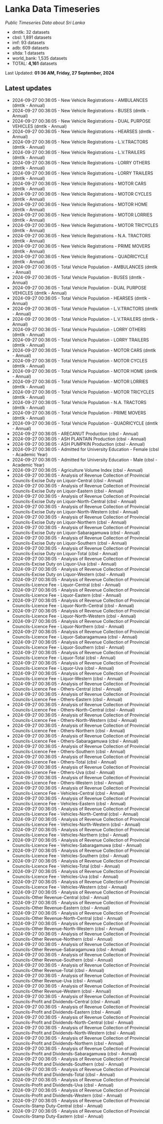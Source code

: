 # Lanka Data Timeseries
*Public Timeseries Data about Sri Lanka*

* dmtlk: 32 datasets
* cbsl: 1,891 datasets
* imf: 93 datasets
* adb: 609 datasets
* sltda: 1 datasets
* world_bank: 1,535 datasets
* TOTAL: **4,161** datasets

Last Updated: **01:36 AM, Friday, 27 September, 2024**

## Latest updates

* 2024-09-27 00:36:05 - New Vehicle Registrations - AMBULANCES (dmtlk - Annual)
* 2024-09-27 00:36:05 - New Vehicle Registrations - BUSES (dmtlk - Annual)
* 2024-09-27 00:36:05 - New Vehicle Registrations - DUAL PURPOSE VEHICLES (dmtlk - Annual)
* 2024-09-27 00:36:05 - New Vehicle Registrations - HEARSES (dmtlk - Annual)
* 2024-09-27 00:36:05 - New Vehicle Registrations - L.V.TRACTORS (dmtlk - Annual)
* 2024-09-27 00:36:05 - New Vehicle Registrations - L.V.TRAILERS (dmtlk - Annual)
* 2024-09-27 00:36:05 - New Vehicle Registrations - LORRY OTHERS (dmtlk - Annual)
* 2024-09-27 00:36:05 - New Vehicle Registrations - LORRY TRAILERS (dmtlk - Annual)
* 2024-09-27 00:36:05 - New Vehicle Registrations - MOTOR CARS (dmtlk - Annual)
* 2024-09-27 00:36:05 - New Vehicle Registrations - MOTOR CYCLES (dmtlk - Annual)
* 2024-09-27 00:36:05 - New Vehicle Registrations - MOTOR HOME (dmtlk - Annual)
* 2024-09-27 00:36:05 - New Vehicle Registrations - MOTOR LORRIES (dmtlk - Annual)
* 2024-09-27 00:36:05 - New Vehicle Registrations - MOTOR TRICYCLES (dmtlk - Annual)
* 2024-09-27 00:36:05 - New Vehicle Registrations - N.A. TRACTORS (dmtlk - Annual)
* 2024-09-27 00:36:05 - New Vehicle Registrations - PRIME MOVERS (dmtlk - Annual)
* 2024-09-27 00:36:05 - New Vehicle Registrations - QUADRICYCLE (dmtlk - Annual)
* 2024-09-27 00:36:05 - Total Vehicle Population - AMBULANCES (dmtlk - Annual)
* 2024-09-27 00:36:05 - Total Vehicle Population - BUSES (dmtlk - Annual)
* 2024-09-27 00:36:05 - Total Vehicle Population - DUAL PURPOSE VEHICLES (dmtlk - Annual)
* 2024-09-27 00:36:05 - Total Vehicle Population - HEARSES (dmtlk - Annual)
* 2024-09-27 00:36:05 - Total Vehicle Population - L.V.TRACTORS (dmtlk - Annual)
* 2024-09-27 00:36:05 - Total Vehicle Population - L.V.TRAILERS (dmtlk - Annual)
* 2024-09-27 00:36:05 - Total Vehicle Population - LORRY OTHERS (dmtlk - Annual)
* 2024-09-27 00:36:05 - Total Vehicle Population - LORRY TRAILERS (dmtlk - Annual)
* 2024-09-27 00:36:05 - Total Vehicle Population - MOTOR CARS (dmtlk - Annual)
* 2024-09-27 00:36:05 - Total Vehicle Population - MOTOR CYCLES (dmtlk - Annual)
* 2024-09-27 00:36:05 - Total Vehicle Population - MOTOR HOME (dmtlk - Annual)
* 2024-09-27 00:36:05 - Total Vehicle Population - MOTOR LORRIES (dmtlk - Annual)
* 2024-09-27 00:36:05 - Total Vehicle Population - MOTOR TRICYCLES (dmtlk - Annual)
* 2024-09-27 00:36:05 - Total Vehicle Population - N.A. TRACTORS (dmtlk - Annual)
* 2024-09-27 00:36:05 - Total Vehicle Population - PRIME MOVERS (dmtlk - Annual)
* 2024-09-27 00:36:05 - Total Vehicle Population - QUADRICYCLE (dmtlk - Annual)
* 2024-09-27 00:36:05 - ARECANUT Production (cbsl - Annual)
* 2024-09-27 00:36:05 - ASH PLANTAIN Production (cbsl - Annual)
* 2024-09-27 00:36:05 - ASH PUMPKIN Production (cbsl - Annual)
* 2024-09-27 00:36:05 - Admitted for University Education - Female (cbsl - Academic Year)
* 2024-09-27 00:36:05 - Admitted for University Education - Male (cbsl - Academic Year)
* 2024-09-27 00:36:05 - Agriculture Volume Index (cbsl - Annual)
* 2024-09-27 00:36:05 - Analysis of Revenue Collection of Provincial Councils-Excise Duty on Liquor-Central (cbsl - Annual)
* 2024-09-27 00:36:05 - Analysis of Revenue Collection of Provincial Councils-Excise Duty on Liquor-Eastern (cbsl - Annual)
* 2024-09-27 00:36:05 - Analysis of Revenue Collection of Provincial Councils-Excise Duty on Liquor-North-Central (cbsl - Annual)
* 2024-09-27 00:36:05 - Analysis of Revenue Collection of Provincial Councils-Excise Duty on Liquor-North-Western (cbsl - Annual)
* 2024-09-27 00:36:05 - Analysis of Revenue Collection of Provincial Councils-Excise Duty on Liquor-Northern (cbsl - Annual)
* 2024-09-27 00:36:05 - Analysis of Revenue Collection of Provincial Councils-Excise Duty on Liquor-Sabaragamuwa (cbsl - Annual)
* 2024-09-27 00:36:05 - Analysis of Revenue Collection of Provincial Councils-Excise Duty on Liquor-Southern (cbsl - Annual)
* 2024-09-27 00:36:05 - Analysis of Revenue Collection of Provincial Councils-Excise Duty on Liquor-Total (cbsl - Annual)
* 2024-09-27 00:36:05 - Analysis of Revenue Collection of Provincial Councils-Excise Duty on Liquor-Uva (cbsl - Annual)
* 2024-09-27 00:36:05 - Analysis of Revenue Collection of Provincial Councils-Excise Duty on Liquor-Western (cbsl - Annual)
* 2024-09-27 00:36:05 - Analysis of Revenue Collection of Provincial Councils-Licence Fee - Liquor-Central (cbsl - Annual)
* 2024-09-27 00:36:05 - Analysis of Revenue Collection of Provincial Councils-Licence Fee - Liquor-Eastern (cbsl - Annual)
* 2024-09-27 00:36:05 - Analysis of Revenue Collection of Provincial Councils-Licence Fee - Liquor-North-Central (cbsl - Annual)
* 2024-09-27 00:36:05 - Analysis of Revenue Collection of Provincial Councils-Licence Fee - Liquor-North-Western (cbsl - Annual)
* 2024-09-27 00:36:05 - Analysis of Revenue Collection of Provincial Councils-Licence Fee - Liquor-Northern (cbsl - Annual)
* 2024-09-27 00:36:05 - Analysis of Revenue Collection of Provincial Councils-Licence Fee - Liquor-Sabaragamuwa (cbsl - Annual)
* 2024-09-27 00:36:05 - Analysis of Revenue Collection of Provincial Councils-Licence Fee - Liquor-Southern (cbsl - Annual)
* 2024-09-27 00:36:05 - Analysis of Revenue Collection of Provincial Councils-Licence Fee - Liquor-Total (cbsl - Annual)
* 2024-09-27 00:36:05 - Analysis of Revenue Collection of Provincial Councils-Licence Fee - Liquor-Uva (cbsl - Annual)
* 2024-09-27 00:36:05 - Analysis of Revenue Collection of Provincial Councils-Licence Fee - Liquor-Western (cbsl - Annual)
* 2024-09-27 00:36:05 - Analysis of Revenue Collection of Provincial Councils-Licence Fee - Others-Central (cbsl - Annual)
* 2024-09-27 00:36:05 - Analysis of Revenue Collection of Provincial Councils-Licence Fee - Others-Eastern (cbsl - Annual)
* 2024-09-27 00:36:05 - Analysis of Revenue Collection of Provincial Councils-Licence Fee - Others-North-Central (cbsl - Annual)
* 2024-09-27 00:36:05 - Analysis of Revenue Collection of Provincial Councils-Licence Fee - Others-North-Western (cbsl - Annual)
* 2024-09-27 00:36:05 - Analysis of Revenue Collection of Provincial Councils-Licence Fee - Others-Northern (cbsl - Annual)
* 2024-09-27 00:36:05 - Analysis of Revenue Collection of Provincial Councils-Licence Fee - Others-Sabaragamuwa (cbsl - Annual)
* 2024-09-27 00:36:05 - Analysis of Revenue Collection of Provincial Councils-Licence Fee - Others-Southern (cbsl - Annual)
* 2024-09-27 00:36:05 - Analysis of Revenue Collection of Provincial Councils-Licence Fee - Others-Total (cbsl - Annual)
* 2024-09-27 00:36:05 - Analysis of Revenue Collection of Provincial Councils-Licence Fee - Others-Uva (cbsl - Annual)
* 2024-09-27 00:36:05 - Analysis of Revenue Collection of Provincial Councils-Licence Fee - Others-Western (cbsl - Annual)
* 2024-09-27 00:36:05 - Analysis of Revenue Collection of Provincial Councils-Licence Fee - Vehicles-Central (cbsl - Annual)
* 2024-09-27 00:36:05 - Analysis of Revenue Collection of Provincial Councils-Licence Fee - Vehicles-Eastern (cbsl - Annual)
* 2024-09-27 00:36:05 - Analysis of Revenue Collection of Provincial Councils-Licence Fee - Vehicles-North-Central (cbsl - Annual)
* 2024-09-27 00:36:05 - Analysis of Revenue Collection of Provincial Councils-Licence Fee - Vehicles-North-Western (cbsl - Annual)
* 2024-09-27 00:36:05 - Analysis of Revenue Collection of Provincial Councils-Licence Fee - Vehicles-Northern (cbsl - Annual)
* 2024-09-27 00:36:05 - Analysis of Revenue Collection of Provincial Councils-Licence Fee - Vehicles-Sabaragamuwa (cbsl - Annual)
* 2024-09-27 00:36:05 - Analysis of Revenue Collection of Provincial Councils-Licence Fee - Vehicles-Southern (cbsl - Annual)
* 2024-09-27 00:36:05 - Analysis of Revenue Collection of Provincial Councils-Licence Fee - Vehicles-Total (cbsl - Annual)
* 2024-09-27 00:36:05 - Analysis of Revenue Collection of Provincial Councils-Licence Fee - Vehicles-Uva (cbsl - Annual)
* 2024-09-27 00:36:05 - Analysis of Revenue Collection of Provincial Councils-Licence Fee - Vehicles-Western (cbsl - Annual)
* 2024-09-27 00:36:05 - Analysis of Revenue Collection of Provincial Councils-Other Revenue-Central (cbsl - Annual)
* 2024-09-27 00:36:05 - Analysis of Revenue Collection of Provincial Councils-Other Revenue-Eastern (cbsl - Annual)
* 2024-09-27 00:36:05 - Analysis of Revenue Collection of Provincial Councils-Other Revenue-North-Central (cbsl - Annual)
* 2024-09-27 00:36:05 - Analysis of Revenue Collection of Provincial Councils-Other Revenue-North-Western (cbsl - Annual)
* 2024-09-27 00:36:05 - Analysis of Revenue Collection of Provincial Councils-Other Revenue-Northern (cbsl - Annual)
* 2024-09-27 00:36:05 - Analysis of Revenue Collection of Provincial Councils-Other Revenue-Sabaragamuwa (cbsl - Annual)
* 2024-09-27 00:36:05 - Analysis of Revenue Collection of Provincial Councils-Other Revenue-Southern (cbsl - Annual)
* 2024-09-27 00:36:05 - Analysis of Revenue Collection of Provincial Councils-Other Revenue-Total (cbsl - Annual)
* 2024-09-27 00:36:05 - Analysis of Revenue Collection of Provincial Councils-Other Revenue-Uva (cbsl - Annual)
* 2024-09-27 00:36:05 - Analysis of Revenue Collection of Provincial Councils-Other Revenue-Western (cbsl - Annual)
* 2024-09-27 00:36:05 - Analysis of Revenue Collection of Provincial Councils-Profit and Dividends-Central (cbsl - Annual)
* 2024-09-27 00:36:05 - Analysis of Revenue Collection of Provincial Councils-Profit and Dividends-Eastern (cbsl - Annual)
* 2024-09-27 00:36:05 - Analysis of Revenue Collection of Provincial Councils-Profit and Dividends-North-Central (cbsl - Annual)
* 2024-09-27 00:36:05 - Analysis of Revenue Collection of Provincial Councils-Profit and Dividends-North-Western (cbsl - Annual)
* 2024-09-27 00:36:05 - Analysis of Revenue Collection of Provincial Councils-Profit and Dividends-Northern (cbsl - Annual)
* 2024-09-27 00:36:05 - Analysis of Revenue Collection of Provincial Councils-Profit and Dividends-Sabaragamuwa (cbsl - Annual)
* 2024-09-27 00:36:05 - Analysis of Revenue Collection of Provincial Councils-Profit and Dividends-Southern (cbsl - Annual)
* 2024-09-27 00:36:05 - Analysis of Revenue Collection of Provincial Councils-Profit and Dividends-Total (cbsl - Annual)
* 2024-09-27 00:36:05 - Analysis of Revenue Collection of Provincial Councils-Profit and Dividends-Uva (cbsl - Annual)
* 2024-09-27 00:36:05 - Analysis of Revenue Collection of Provincial Councils-Profit and Dividends-Western (cbsl - Annual)
* 2024-09-27 00:36:05 - Analysis of Revenue Collection of Provincial Councils-Stamp Duty-Central (cbsl - Annual)
* 2024-09-27 00:36:05 - Analysis of Revenue Collection of Provincial Councils-Stamp Duty-Eastern (cbsl - Annual)